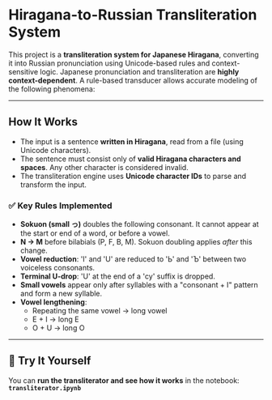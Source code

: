 # Hiragana-to-Russian Transliteration System

This project is a **transliteration system for Japanese Hiragana**, converting it into Russian pronunciation using Unicode-based rules and context-sensitive logic.
Japanese pronunciation and transliteration are **highly context-dependent**. A rule-based transducer allows accurate modeling of the following phenomena:

---

## How It Works

- The input is a sentence **written in Hiragana**, read from a file (using Unicode characters).
- The sentence must consist only of **valid Hiragana characters and spaces**. Any other character is considered invalid.
- The transliteration engine uses **Unicode character IDs** to parse and transform the input.

### ✅ Key Rules Implemented

- **Sokuon (small っ)** doubles the following consonant. It cannot appear at the start or end of a word, or before a vowel.
- **N → M** before bilabials (P, F, B, M). Sokuon doubling applies *after* this change.
- **Vowel reduction**: 'I' and 'U' are reduced to 'Ь' and 'Ъ' between two voiceless consonants.
- **Terminal U-drop**: 'U' at the end of a 'су' suffix is dropped.
- **Small vowels** appear only after syllables with a "consonant + I" pattern and form a new syllable.
- **Vowel lengthening**:
  - Repeating the same vowel → long vowel  
  - E + I → long E  
  - O + U → long O  

---

## 🚀 Try It Yourself

You can **run the transliterator and see how it works** in the notebook:  
**`transliterator.ipynb`**